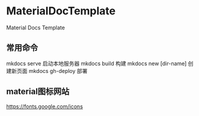 # MaterialDocTemplate
Material Docs Template

## 常用命令
mkdocs serve 启动本地服务器
mkdocs build 构建
mkdocs new [dir-name] 创建新页面
mkdocs gh-deploy 部署

## material图标网站
https://fonts.google.com/icons